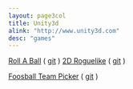 ```yaml
---
layout: page3col
title: Unity3d
alink: "http://www.unity3d.com"
desc: "games"
---
```

[Roll A Ball]  ( [git][gRaB] )
[2D Roguelike] ( [git][g2D] )
<!--column-->
[Foosball Team Picker] ( [git][gFoo] )

[Roll A Ball]: https://googledrive.com/host/0B5fzSPoGgstDZ3lUQ3FDNUdwLTQ
[gRaB]: https://github.com/SkippyLives/rollAball.git
[2D Roguelike]: https://googledrive.com/host/0B5fzSPoGgstDbkhtdlBRemJsdHM
[g2D]: https://github.com/SkippyLives/2DRogue.git
[Foosball Team Picker]: https://googledrive.com/host/0B5fzSPoGgstDYUdEUXJjaU0yMFk
[gFoo]: https://github.com/SkippyLives/FoosballTeamPicker.git
